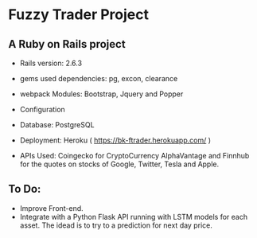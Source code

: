 # Fuzzy Trader Project
## A Ruby on Rails project

* Rails version: 2.6.3

* gems used dependencies: pg, excon, clearance
* webpack Modules:  Bootstrap, Jquery and Popper

* Configuration
* Database: PostgreSQL

* Deployment: Heroku ( https://bk-ftrader.herokuapp.com/ )

* APIs Used: 
Coingecko for CryptoCurrency
AlphaVantage and Finnhub for the quotes on stocks of Google, Twitter, Tesla and Apple.


## To Do:

* Improve Front-end. 
* Integrate with a Python Flask API running with LSTM models for each asset. The idead is to try to a prediction for next day price.
